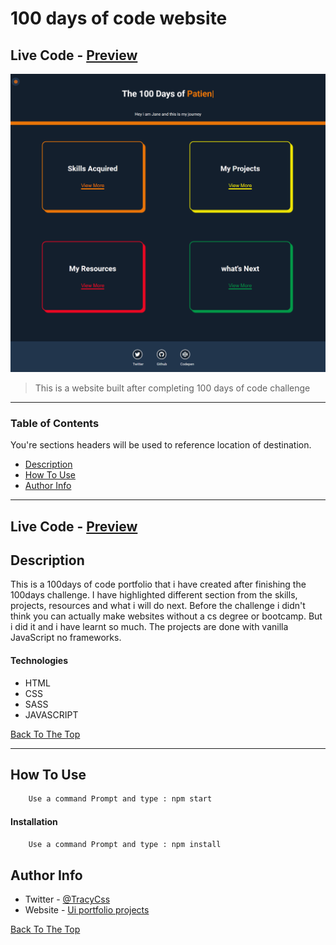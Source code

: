 # 100 days of code website
## Live Code - [Preview](https://muchirijane.github.io/100-days-website/)
<!-- ctrl+shift+v : preview -->
![Project Image](img/project-preview.png)

> This is a website built after completing 100 days of code challenge

---

### Table of Contents
You're sections headers will be used to reference location of destination.

- [Description](#description)
- [How To Use](#how-to-use)
- [Author Info](#author-info)

---

## Live Code - [Preview](https://muchirijane.github.io/100-days-website/)

## Description

This is a 100days of code portfolio that i have created after finishing the 100days challenge. 
I have highlighted different section from the skills, projects, resources and what i will do next.
Before the challenge i didn't think you can actually make websites without a cs degree or bootcamp.
But i did it and i have learnt so much. The projects are done with vanilla JavaScript no frameworks.

#### Technologies

- HTML
- CSS
- SASS
- JAVASCRIPT

[Back To The Top](#100-days-of-code-website)

---

## How To Use
```html
    Use a command Prompt and type : npm start
```

#### Installation
```html
    Use a command Prompt and type : npm install
```
 
## Author Info

- Twitter - [@TracyCss](https://twitter.com/TracyCss)
- Website - [Ui portfolio projects](https://janemuchiri.com)

[Back To The Top](#100-days-of-code-website)
